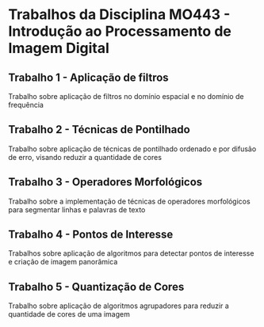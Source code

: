 # Trabalhos da Disciplina MO443 - Introdução ao Processamento de Imagem Digital

## Trabalho 1 - Aplicação de filtros

Trabalho sobre aplicação de filtros no domínio espacial e no domínio de frequência

## Trabalho 2 - Técnicas de Pontilhado

Trabalho sobre aplicação de técnicas de pontilhado ordenado e por difusão de erro, visando reduzir a quantidade de cores

## Trabalho 3 - Operadores Morfológicos

Trabalho sobre a implementação de técnicas de operadores morfológicos para segmentar linhas e palavras de texto

## Trabalho 4 - Pontos de Interesse

Trabalhos sobre aplicação de algoritmos para detectar pontos de interesse e criação de imagem panorâmica

## Trabalho 5 - Quantização de Cores

Trabalho sobre aplicação de algoritmos agrupadores para reduzir a quantidade de cores de uma imagem